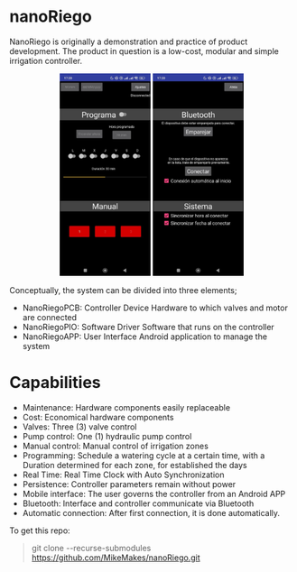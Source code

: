 # nanoRiego
NanoRiego is originally a demonstration and practice of product development. The product in question is a low-cost, modular and simple irrigation controller.

<p align="middle">
  <img src="/nanoRiegoDOC/editables/resources/gui1.jpg" width="32%">
  <tab>
  <img src="/nanoRiegoDOC/editables/resources/gui2.jpg" width="32%">
</p>


Conceptually, the system can be divided into three elements;
* NanoRiegoPCB: Controller Device Hardware to which valves and motor are connected 
* NanoRiegoPIO: Software Driver Software that runs on the controller 
* NanoRiegoAPP: User Interface Android application to manage the system

# Capabilities
* Maintenance: Hardware components easily replaceable
* Cost: Economical hardware components
* Valves: Three (3) valve control
* Pump control: One (1) hydraulic pump control
* Manual control: Manual control of irrigation zones
* Programming: Schedule a watering cycle at a certain time, with a Duration determined for each zone, for established the days
* Real Time: Real Time Clock with Auto Synchronization
* Persistence: Controller parameters remain without power
* Mobile interface: The user governs the controller from an Android APP
* Bluetooth: Interface and controller communicate via Bluetooth
* Automatic connection: After first connection, it is done automatically.

To get this repo:  
> git clone --recurse-submodules https://github.com/MikeMakes/nanoRiego.git
